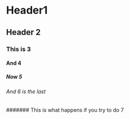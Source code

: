 # Header1
## Header 2
### This is 3
#### And 4
##### Now 5
###### And 6 is the last
####### This is what happens if you try to do 7

